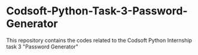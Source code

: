 # Codsoft-Python-Task-3-Password-Generator
This repository contains the codes related to the Codsoft Python Internship task 3  "Password Generator"
